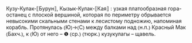 ---
---

Кузу-Кулак-⟦Бурун⟧, Кызык-Кулак-⟦Кая⟧
: узкая платообразная гора-останец с плоской вершиной, которая по периметру обрывается невысокими скальными стенами к лесистому подножию, напоминая корабль. Протянулась ⦅Ю⦆→⦅С⦆ между балками над ⦅н.п.⦆ Красный Мак ⦅Бахч.⦆, к ⦅Ю⦆ от него – ❶ ⦅ср.⦆ ⦅тюрк.⦆ кузукулагы – щавель.
